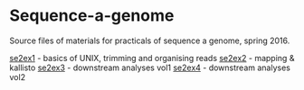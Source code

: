 # Sequence-a-genome
Source files of materials for practicals of sequence a genome, spring 2016.

[se2ex1](se2ex1) - basics of UNIX, trimming and organising reads
[se2ex2](se2ex2) - mapping & kallisto
[se2ex3](se2ex3) - downstream analyses vol1
[se2ex4](se2ex4) - downstream analyses vol2
